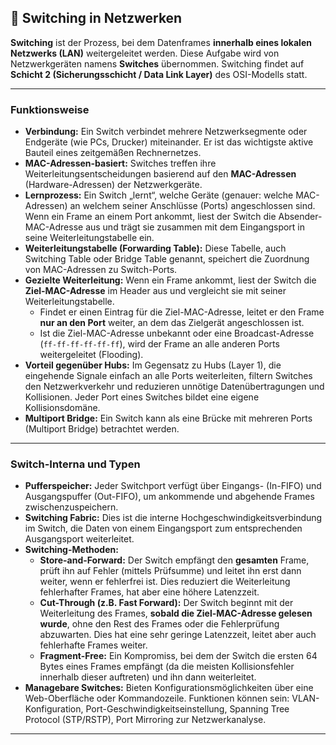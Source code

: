 
## 🔄 Switching in Netzwerken

**Switching** ist der Prozess, bei dem Datenframes **innerhalb eines lokalen Netzwerks (LAN)** weitergeleitet werden. Diese Aufgabe wird von Netzwerkgeräten namens **Switches** übernommen. Switching findet auf **Schicht 2 (Sicherungsschicht / Data Link Layer)** des OSI-Modells statt.

---

### Funktionsweise

* **Verbindung:** Ein Switch verbindet mehrere Netzwerksegmente oder Endgeräte (wie PCs, Drucker) miteinander. Er ist das wichtigste aktive Bauteil eines zeitgemäßen Rechnernetzes.
* **MAC-Adressen-basiert:** Switches treffen ihre Weiterleitungsentscheidungen basierend auf den **MAC-Adressen** (Hardware-Adressen) der Netzwerkgeräte.
* **Lernprozess:** Ein Switch „lernt“, welche Geräte (genauer: welche MAC-Adressen) an welchem seiner Anschlüsse (Ports) angeschlossen sind. Wenn ein Frame an einem Port ankommt, liest der Switch die Absender-MAC-Adresse aus und trägt sie zusammen mit dem Eingangsport in seine Weiterleitungstabelle ein.
* **Weiterleitungstabelle (Forwarding Table):** Diese Tabelle, auch Switching Table oder Bridge Table genannt, speichert die Zuordnung von MAC-Adressen zu Switch-Ports.
* **Gezielte Weiterleitung:** Wenn ein Frame ankommt, liest der Switch die **Ziel-MAC-Adresse** im Header aus und vergleicht sie mit seiner Weiterleitungstabelle.
    * Findet er einen Eintrag für die Ziel-MAC-Adresse, leitet er den Frame **nur an den Port** weiter, an dem das Zielgerät angeschlossen ist.
    * Ist die Ziel-MAC-Adresse unbekannt oder eine Broadcast-Adresse (`ff-ff-ff-ff-ff-ff`), wird der Frame an alle anderen Ports weitergeleitet (Flooding).
* **Vorteil gegenüber Hubs:** Im Gegensatz zu Hubs (Layer 1), die eingehende Signale einfach an alle Ports weiterleiten, filtern Switches den Netzwerkverkehr und reduzieren unnötige Datenübertragungen und Kollisionen. Jeder Port eines Switches bildet eine eigene Kollisionsdomäne.
* **Multiport Bridge:** Ein Switch kann als eine Brücke mit mehreren Ports (Multiport Bridge) betrachtet werden.

---

### Switch-Interna und Typen

* **Pufferspeicher:** Jeder Switchport verfügt über Eingangs- (In-FIFO) und Ausgangspuffer (Out-FIFO), um ankommende und abgehende Frames zwischenzuspeichern.
* **Switching Fabric:** Dies ist die interne Hochgeschwindigkeitsverbindung im Switch, die Daten von einem Eingangsport zum entsprechenden Ausgangsport weiterleitet.
* **Switching-Methoden:**
    * **Store-and-Forward:** Der Switch empfängt den **gesamten** Frame, prüft ihn auf Fehler (mittels Prüfsumme) und leitet ihn erst dann weiter, wenn er fehlerfrei ist. Dies reduziert die Weiterleitung fehlerhafter Frames, hat aber eine höhere Latenzzeit.
    * **Cut-Through (z.B. Fast Forward):** Der Switch beginnt mit der Weiterleitung des Frames, **sobald die Ziel-MAC-Adresse gelesen wurde**, ohne den Rest des Frames oder die Fehlerprüfung abzuwarten. Dies hat eine sehr geringe Latenzzeit, leitet aber auch fehlerhafte Frames weiter.
    * **Fragment-Free:** Ein Kompromiss, bei dem der Switch die ersten 64 Bytes eines Frames empfängt (da die meisten Kollisionsfehler innerhalb dieser auftreten) und ihn dann weiterleitet.
* **Managebare Switches:** Bieten Konfigurationsmöglichkeiten über eine Web-Oberfläche oder Kommandozeile. Funktionen können sein: VLAN-Konfiguration, Port-Geschwindigkeitseinstellung, Spanning Tree Protocol (STP/RSTP), Port Mirroring zur Netzwerkanalyse.

---

